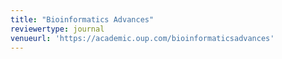 ```yaml
---
title: "Bioinformatics Advances"
reviewertype: journal
venueurl: 'https://academic.oup.com/bioinformaticsadvances'
---
```

